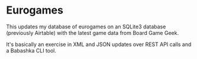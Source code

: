 # Eurogames

This updates my database of eurogames on an SQLite3 database (previously Airtable) with the latest game data from
Board Game Geek.

It's basically an exercise in XML and JSON updates over REST API calls and a
Babashka CLI tool.

